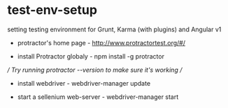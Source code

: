 # test-env-setup
setting testing environment for Grunt, Karma (with plugins) and Angular v1

* protractor's home page -
http://www.protractortest.org/#/

* install Protractor globaly -
npm install -g protractor

*/ Try running protractor --version to make sure it's working /*


* install webdriver -
webdriver-manager update


* start a sellenium web-server -
webdriver-manager start
